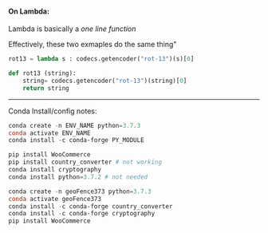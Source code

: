 
#### On Lambda:

Lambda is basically a *one line function*

Effectively, these two exmaples do the same thing"

```python
rot13 = lambda s : codecs.getencoder("rot-13")(s)[0]
```
```python
def rot13 (string):
    string= codecs.getencoder("rot-13")(string)[0]
    return string
```


***
Conda Install/config notes:

```powershell
conda create -n ENV_NAME python=3.7.3
conda activate ENV_NAME
conda install -c conda-forge PY_MODULE
```

```powershell    
pip install WooCommerce
pip install country_converter # not working
conda install cryptography
conda install python=3.7.2 # not needed
```


    
```powershell
conda create -n geoFence373 python=3.7.3
conda activate geoFence373
conda install -c conda-forge country_converter
conda install -c conda-forge cryptography
pip install WooCommerce
```
